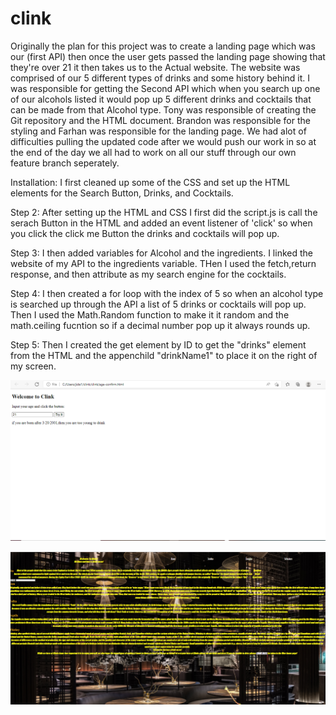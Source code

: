 # clink

Originally the plan for this project was to create a landing page which was our (first API) then once the user gets passed the landing page showing that they're over 21 it then takes us to the Actual website. The website was comprised of our 5 different types of drinks and some history behind it. I was responsible for getting the Second API which when you search up one of our alcohols listed it would pop up 5 different drinks and cocktails that can be made from that Alcohol type. Tony was responsible of creating the Git repository and  the HTML document. Brandon was responsible for the styling and Farhan was responsible for the landing page. We had alot of difficulties pulling the updated code after we would push our work in so at the end of the day we all had to work on all our stuff through our own feature branch seperately. 

Installation: I first cleaned up some of the CSS and set up the HTML elements for the Search Button, Drinks, and Cocktails.

Step 2: After setting up the HTML and CSS I first did the script.js is call the serach Button in the HTML and added an event listener of 'click' so when you click the click me Button the drinks and cocktails will pop up.

Step 3: I then added variables for Alcohol and the ingredients. I linked the website of my API to the ingredients variable. THen I used the fetch,return response, and then attribute as my search engine for the cocktails. 

Step 4: I then created a for loop with the index of 5 so when an alcohol type is searched up through the API a list of 5 drinks or cocktails will pop up. Then I used the Math.Random function to make it it random and the math.ceiling fucntion so if a decimal number pop up it always rounds up.   

Step 5: Then I created the get element by ID to get the "drinks" element from the HTML and the appenchild "drinkName1" to place it on the right of my screen.

![Landing Page](https://github.com/TonyT504/clink/blob/main/Images/LandingPage.PNG)

![Website](https://github.com/TonyT504/clink/blob/main/Images/Website.PNG)